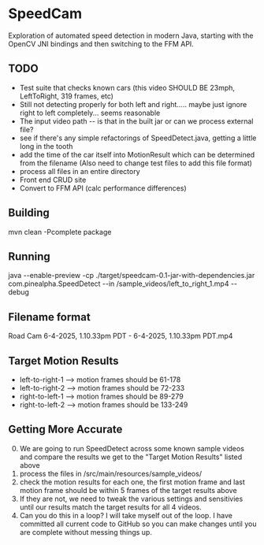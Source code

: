 # SpeedCam

Exploration of automated speed detection in modern Java, starting with the OpenCV JNI bindings and then switching to the FFM API.

## TODO
- Test suite that checks known cars (this video SHOULD BE 23mph, LeftToRight, 319 frames, etc)
- Still not detecting properly for both left and right..... maybe just ignore right to left completely... seems reasonable
- The input video path -- is that in the built jar or can we process external file?
- see if there's any simple refactorings of SpeedDetect.java, getting a little long in the tooth
- add the time of the car itself into MotionResult which can be determined from the filename (Also need to change test files to add this file format)
- process all files in an entire directory
- Front end CRUD site
- Convert to FFM API (calc performance differences)


## Building
mvn clean -Pcomplete package

## Running
java --enable-preview -cp ./target/speedcam-0.1-jar-with-dependencies.jar com.pinealpha.SpeedDetect --in /sample_videos/left_to_right_1.mp4 --debug

## Filename format
Road Cam 6-4-2025, 1.10.33pm PDT - 6-4-2025, 1.10.33pm PDT.mp4


## Target Motion Results
- left-to-right-1 --> motion frames should be 61-178
- left-to-right-2 --> motion frames should be 72-233
- right-to-left-1 --> motion frames should be 89-279
- right-to-left-2 --> motion frames should be 133-249


## Getting More Accurate

0. We are going to run SpeedDetect across some known sample videos and compare the results we get to the "Target Motion Results" listed above
1. process the files in /src/main/resources/sample_videos/
2. check the motion results for each one, the first motion frame and last motion frame should be within 5 frames of the target results above
3. If they are not, we need to tweak the various settings and sensitivies until our results match the target results for all 4 videos.
4. Can you do this in a loop? I will take myself out of the loop. I have committed all current code to GitHub so you can make changes until you are complete without messing things up.
